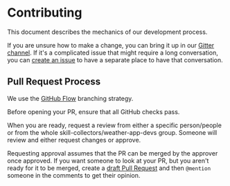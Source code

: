 # Contributing

This document describes the mechanics of our development process.

If you are unsure how to make a change, you can bring it up in our [Gitter channel](https://gitter.im/skill-collectors/weather-app). If it's a complicated issue that might require a long conversation, you can [create an issue](https://github.com/skill-collectors/weather-app/issues/new/choose) to have a separate place to have that conversation.

## Pull Request Process

We use the [GitHub Flow](https://guides.github.com/introduction/flow/) branching strategy.

Before opening your PR, ensure that all GitHub checks pass.

When you are ready, request a review from either a specific person/people or from the whole skill-collectors/weather-app-devs group. Someone will review and either request changes or approve.

Requesting approval assumes that the PR can be merged by the approver once approved. If you want someone to look at your PR, but you aren't ready for it to be merged, create a [draft Pull Request](https://github.blog/2019-02-14-introducing-draft-pull-requests/) and then `@mention` someone in the comments to get their opinion.

